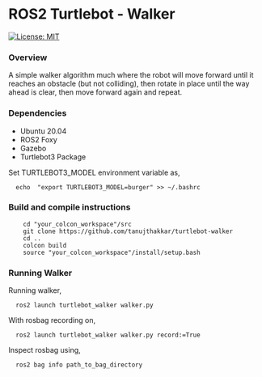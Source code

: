 
# ROS2 Turtlebot - Walker

[![License: MIT](https://img.shields.io/badge/License-MIT-blue.svg)](https://opensource.org/licenses/MIT)

### Overview
A simple walker algorithm much where the robot will move forward until it reaches an obstacle (but not colliding), then rotate in place until the way ahead is clear, then move forward again and repeat.

### Dependencies
<ul>
  <li>Ubuntu 20.04</li>
  <li>ROS2 Foxy</li>
  <li>Gazebo</li>
  <li>Turtlebot3 Package</li>
</ul>

Set TURTLEBOT3_MODEL environment variable as,
```
  echo  "export TURTLEBOT3_MODEL=burger" >> ~/.bashrc
```

### Build and compile instructions
```
    cd "your_colcon_workspace"/src
    git clone https://github.com/tanujthakkar/turtlebot-walker
    cd ..
    colcon build
    source "your_colcon_workspace"/install/setup.bash
```

### Running Walker
Running walker,
```
  ros2 launch turtlebot_walker walker.py
```

With rosbag recording on,
```
  ros2 launch turtlebot_walker walker.py record:=True
```

Inspect rosbag using,
```
  ros2 bag info path_to_bag_directory
```
